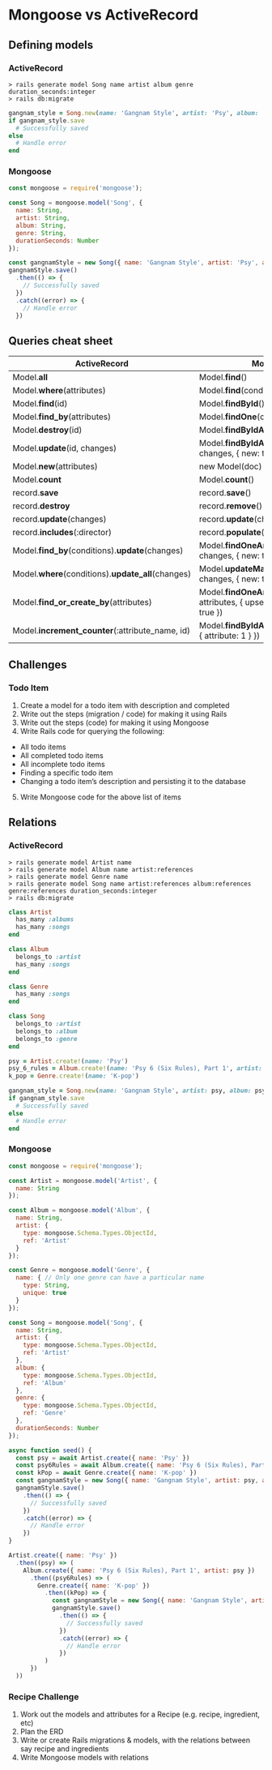 # Mongoose vs ActiveRecord


## Defining models

### ActiveRecord
```
> rails generate model Song name artist album genre duration_seconds:integer
> rails db:migrate
```

```rb
gangnam_style = Song.new(name: 'Gangnam Style', artist: 'Psy', album: 'Psy 6 (Six Rules), Part 1', genre: 'K-pop', duration_seconds: 219)
if gangnam_style.save
  # Successfully saved
else
  # Handle error
end
```

### Mongoose
```js
const mongoose = require('mongoose');

const Song = mongoose.model('Song', {
  name: String,
  artist: String,
  album: String,
  genre: String,
  durationSeconds: Number
});
```

```js
const gangnamStyle = new Song({ name: 'Gangnam Style', artist: 'Psy', album: 'Psy 6 (Six Rules), Part 1', genre: 'K-pop', durationSeconds: 219 })
gangnamStyle.save()
  .then(() => {
    // Successfully saved
  })
  .catch((error) => {
    // Handle error
  })
```


## Queries cheat sheet

| ActiveRecord | Mongoose |
---------------|----------|
| Model.**all** | Model.**find**() |
| Model.**where**(attributes) | Model.**find**(conditions) |
| Model.**find**(id) | Model.**findById**() |
| Model.**find_by**(attributes) | Model.**findOne**(conditions) |
| Model.**destroy**(id) | Model.**findByIdAndRemove**(id) |
| Model.**update**(id, changes) | Model.**findByIdAndUpdate**(id, changes, { new: true }) |
| Model.**new**(attributes) | new Model(doc) |
| Model.**count** | Model.**count**() |
| record.**save** | record.**save**() |
| record.**destroy** | record.**remove**() |
| record.**update**(changes) | record.**update**(changes, { new: true }) |
| record.**includes**(:director) | record.**populate**('director') |
| Model.**find_by**(conditions).**update**(changes) | Model.**findOneAndUpdate**(conditions, changes, { new: true }) |
| Model.**where**(conditions).**update_all**(changes) | Model.**updateMany**(conditions, changes, { new: true }) |
| Model.**find_or_create_by**(attributes) | Model.**findOneAndUpdate**(attributes, attributes, { upsert: true, runValidators: true }) |
| Model.**increment_counter**(:attribute_name, id) | Model.**findByIdAndUpdate**(id, { $inc: { attribute: 1 } }) |


## Challenges

### Todo Item

1. Create a model for a todo item with description and completed
2. Write out the steps (migration / code) for making it using Rails
3. Write out the steps (code) for making it using Mongoose
4. Write Rails code for querying the following:
  - All todo items
  - All completed todo items
  - All incomplete todo items
  - Finding a specific todo item
  - Changing a todo item’s description and persisting it to the database
5. Write Mongoose code for the above list of items



## Relations

### ActiveRecord
```
> rails generate model Artist name
> rails generate model Album name artist:references
> rails generate model Genre name
> rails generate model Song name artist:references album:references genre:references duration_seconds:integer
> rails db:migrate
```

```rb
class Artist
  has_many :albums
  has_many :songs
end

class Album
  belongs_to :artist
  has_many :songs
end

class Genre
  has_many :songs
end

class Song
  belongs_to :artist
  belongs_to :album
  belongs_to :genre
end
```

```rb
psy = Artist.create!(name: 'Psy')
psy_6_rules = Album.create!(name: 'Psy 6 (Six Rules), Part 1', artist: psy)
k_pop = Genre.create!(name: 'K-pop')

gangnam_style = Song.new(name: 'Gangnam Style', artist: psy, album: psy_6_rules, genre: k_pop, duration_seconds: 219)
if gangnam_style.save
  # Successfully saved
else
  # Handle error
end
```

### Mongoose
```js
const mongoose = require('mongoose');

const Artist = mongoose.model('Artist', {
  name: String
});

const Album = mongoose.model('Album', {
  name: String,
  artist: {
    type: mongoose.Schema.Types.ObjectId,
    ref: 'Artist'
  }
});

const Genre = mongoose.model('Genre', {
  name: { // Only one genre can have a particular name
    type: String,
    unique: true
  }
});

const Song = mongoose.model('Song', {
  name: String,
  artist: {
    type: mongoose.Schema.Types.ObjectId,
    ref: 'Artist'
  },
  album: {
    type: mongoose.Schema.Types.ObjectId,
    ref: 'Album'
  },
  genre: {
    type: mongoose.Schema.Types.ObjectId,
    ref: 'Genre'
  },
  durationSeconds: Number
});
```

```js
async function seed() {
  const psy = await Artist.create({ name: 'Psy' })
  const psy6Rules = await Album.create({ name: 'Psy 6 (Six Rules), Part 1', artist: psy })
  const kPop = await Genre.create({ name: 'K-pop' })
  const gangnamStyle = new Song({ name: 'Gangnam Style', artist: psy, album: psy6Rules, genre: kPop, durationSeconds: 219 })
  gangnamStyle.save()
    .then(() => {
      // Successfully saved
    })
    .catch((error) => {
      // Handle error
    })
}
```

```js
Artist.create({ name: 'Psy' })
  .then((psy) => (
    Album.create({ name: 'Psy 6 (Six Rules), Part 1', artist: psy })
      .then((psy6Rules) => (
        Genre.create({ name: 'K-pop' })
          .then((kPop) => {
            const gangnamStyle = new Song({ name: 'Gangnam Style', artist: psy, album: psy6Rules, genre: kPop, durationSeconds: 219 })
            gangnamStyle.save()
              .then(() => {
                // Successfully saved
              })
              .catch((error) => {
                // Handle error
              })
          )
      })
  ))
```


### Recipe Challenge

1. Work out the models and attributes for a Recipe (e.g. recipe, ingredient, etc)
2. Plan the ERD
3. Write or create Rails migrations & models, with the relations between say recipe and ingredients
4. Write Mongoose models with relations

